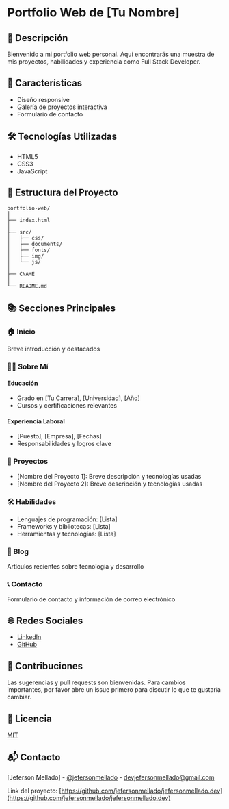 # Portfolio Web de [Tu Nombre]

## 📌 Descripción
Bienvenido a mi portfolio web personal. Aquí encontrarás una muestra de mis proyectos, habilidades y experiencia como Full Stack Developer.

## 🚀 Características
- Diseño responsive
- Galería de proyectos interactiva
- Formulario de contacto

## 🛠️ Tecnologías Utilizadas
- HTML5
- CSS3 
- JavaScript 

## 📂 Estructura del Proyecto
```
portfolio-web/
│
├── index.html
│
├── src/
│   ├── css/
│   ├── documents/
│   ├── fonts/
│   ├── img/
│   └── js/
│
├── CNAME
│
└── README.md
```

## 📚 Secciones Principales
### 🏠 Inicio
Breve introducción y destacados

### 👨‍💻 Sobre Mí
#### Educación
- Grado en [Tu Carrera], [Universidad], [Año]
- Cursos y certificaciones relevantes

#### Experiencia Laboral
- [Puesto], [Empresa], [Fechas]
- Responsabilidades y logros clave

### 💼 Proyectos
- [Nombre del Proyecto 1]: Breve descripción y tecnologías usadas
- [Nombre del Proyecto 2]: Breve descripción y tecnologías usadas

### 🛠️ Habilidades
- Lenguajes de programación: [Lista]
- Frameworks y bibliotecas: [Lista]
- Herramientas y tecnologías: [Lista]

### 📝 Blog
Artículos recientes sobre tecnología y desarrollo

### 📞 Contacto
Formulario de contacto y información de correo electrónico

## 🌐 Redes Sociales
- [LinkedIn](https://www.linkedin.com/in/jeferson-mellado-traipe/)
- [GitHub](https://github.com/jefersonmellado/)

## 🤝 Contribuciones
Las sugerencias y pull requests son bienvenidas. Para cambios importantes, por favor abre un issue primero para discutir lo que te gustaría cambiar.

## 📄 Licencia
[MIT](https://choosealicense.com/licenses/mit/)

## 📬 Contacto
[Jeferson Mellado] - [@jefersonmellado](https://www.linkedin.com/in/jeferson-mellado-traipe/) - devjefersonmellado@gmail.com

Link del proyecto: [https://github.com/jefersonmellado/jefersonmellado.dev](https://github.com/jefersonmellado/jefersonmellado.dev)